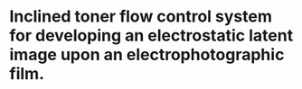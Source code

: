 # Inclined toner flow control system for developing an electrostatic latent image upon an electrophotographic film.